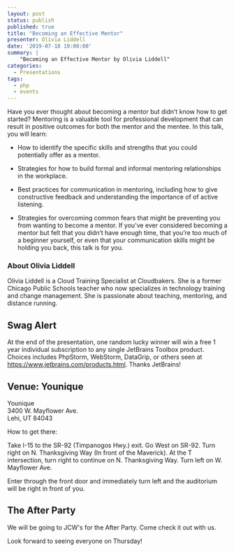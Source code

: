 ```yaml
---
layout: post
status: publish
published: true
title: "Becoming an Effective Mentor"
presenter: Olivia Liddell
date: '2019-07-18 19:00:00'
summary: |
    "Becoming an Effective Mentor by Olivia Liddell"
categories:
  - Presentations
tags:
  - php
  - events
---
```


Have you ever thought about becoming a mentor but didn’t know how to get started? Mentoring is a valuable tool for professional development that can result in positive outcomes for both the mentor and the mentee. In this talk, you will learn:

- How to identify the specific skills and strengths that you could potentially offer as a mentor.

- Strategies for how to build formal and informal mentoring relationships in the workplace.

- Best practices for communication in mentoring, including how to give constructive feedback and understanding the importance of of active listening.

- Strategies for overcoming common fears that might be preventing you from wanting to become a mentor. If you’ve ever considered becoming a mentor but felt that you didn’t have enough time, that you’re too much of a beginner yourself, or even that your communication skills might be holding you back, this talk is for you.

### About Olivia Liddell

Olivia Liddell is a Cloud Training Specialist at Cloudbakers. She is a former Chicago Public Schools teacher who now specializes in technology training and change management. She is passionate about teaching, mentoring, and distance running.

## Swag Alert

At the end of the presentation, one random lucky winner will win a free 1 year individual subscription to any single JetBrains Toolbox product. Choices includes PhpStorm, WebStorm, DataGrip, or others seen at https://www.jetbrains.com/products.html. Thanks JetBrains!

## Venue: Younique

Younique<br/>
3400 W. Mayflower Ave.<br/>
Lehi, UT 84043

How to get there:

Take I-15 to the SR-92 (Timpanogos Hwy.) exit. Go West on SR-92. Turn right on N. Thanksgiving Way (In front of the Maverick). At the T intersection, turn right to continue on N. Thanksgiving Way. Turn left on W. Mayflower Ave.

Enter through the front door and immediately turn left and the auditorium will be right in front of you.

## The After Party

We will be going to JCW's for the After Party. Come check it out with us.

Look forward to seeing everyone on Thursday!
